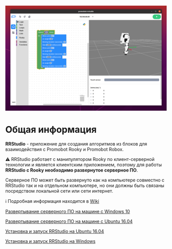 ![](/RRStudio_logo.png)
# Общая информация
**RRStudio** - приложение для создания алгоритмов из блоков для взаимодействия с Promobot Rooky и Promobot Robox. 

⚠️ RRStudio работает с манипулятором Rooky по клиент-серверной технологии и является клиентским приложением, поэтому для работы **RRStudio с Rooky необходимо развернутое серверное ПО**.

Серверное ПО может быть развернуто как на компьютере совместно с RRStudio так и на отдельном компьютере, но они должны быть связаны посредством локальной сети или сети интернет.

ℹ️ Подробная информация находится в [Wiki](https://github.com/shabu-rov/RRStudio/wiki)
  
[Развертывание серверного ПО на машине с Windows 10](https://github.com/shabu-rov/Rooky/wiki/%D0%A3%D0%BF%D1%80%D0%B0%D0%BB%D0%B5%D0%BD%D0%B8%D0%B5-%D1%87%D0%B5%D1%80%D0%B5%D0%B7-RRStudio-%D0%BD%D0%B0-Windows)

[Развертывание серверного ПО на машине с Ubuntu 16.04](https://github.com/shabu-rov/Rooky/wiki/%D0%A3%D0%BF%D1%80%D0%B0%D0%B2%D0%BB%D0%B5%D0%BD%D0%B8%D0%B5-%D1%87%D0%B5%D1%80%D0%B5%D0%B7-RRStudio-%D0%BD%D0%B0-Ubuntu-16.04)

[Установка и запуск RRStudio на Ubuntu 16.04](https://github.com/shabu-rov/RRStudio/wiki/%D0%A3%D1%81%D1%82%D0%B0%D0%BD%D0%BE%D0%B2%D0%BA%D0%B0-%D0%B8-%D0%B7%D0%B0%D0%BF%D1%83%D1%81%D0%BA-%D0%BD%D0%B0-Ubuntu-16.04)

[Установка и запуск RRStudio на Windows](https://github.com/shabu-rov/RRStudio/wiki/%D0%A3%D1%81%D1%82%D0%B0%D0%BD%D0%BE%D0%B2%D0%BA%D0%B0-%D0%B8-%D0%B7%D0%B0%D0%BF%D1%83%D1%81%D0%BA-%D0%BD%D0%B0-Windows)
